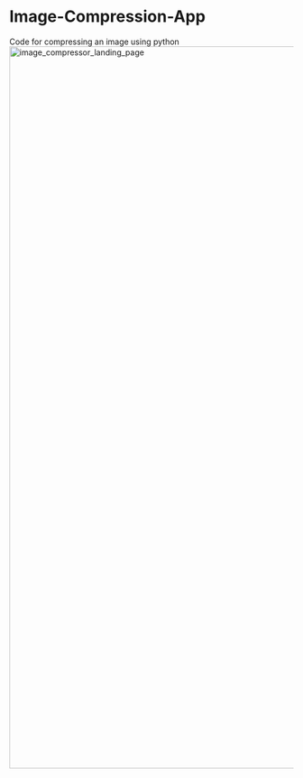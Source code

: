 # Image-Compression-App
Code for compressing an image using python
<img width="1280" alt="image_compressor_landing_page" src="https://github.com/4ourpixels/Image-Compression-App/assets/121856163/4498cbe3-fcb3-4883-9f8d-c760aa09e7b7">
